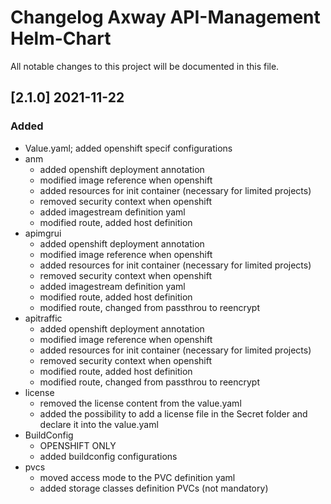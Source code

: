 # Changelog Axway API-Management Helm-Chart

All notable changes to this project will be documented in this file.

## [2.1.0] 2021-11-22
### Added
- Value.yaml; added openshift specif configurations
- anm
    - added openshift deployment annotation
    - modified image reference when openshift
    - added resources for init container (necessary for limited projects)
    - removed security context when openshift
    - added imagestream definition yaml
    - modified route, added host definition
- apimgrui
    - added openshift deployment annotation
    - modified image reference when openshift
    - added resources for init container (necessary for limited projects)
    - removed security context when openshift
    - added imagestream definition yaml
    - modified route, added host definition
    - modified route, changed from passthrou to reencrypt
- apitraffic
    - added openshift deployment annotation
    - modified image reference when openshift
    - added resources for init container (necessary for limited projects)
    - removed security context when openshift
    - modified route, added host definition
    - modified route, changed from passthrou to reencrypt
- license
    - removed the license content from the value.yaml
    - added the possibility to add a license file in the Secret folder and declare it into the value.yaml
- BuildConfig
    - OPENSHIFT ONLY
    - added buildconfig configurations
- pvcs
    - moved access mode to the PVC definition yaml
    - added storage classes definition PVCs (not mandatory)
